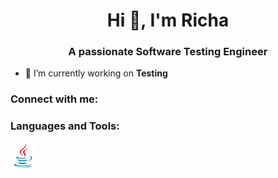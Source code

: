 <h1 align="center">Hi 👋, I'm Richa</h1>
<h3 align="center">A passionate Software Testing Engineer</h3>

- 🔭 I’m currently working on **Testing**

<h3 align="left">Connect with me:</h3>
<p align="left">
</p>

<h3 align="left">Languages and Tools:</h3>
<p align="left"> <a href="https://www.java.com" target="_blank" rel="noreferrer"> <img src="https://raw.githubusercontent.com/devicons/devicon/master/icons/java/java-original.svg" alt="java" width="40" height="40"/> </a> </p>
